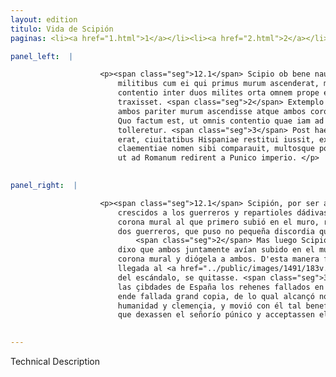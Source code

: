 ```yaml
---
layout: edition
titulo: Vida de Scipión
paginas: <li><a href="1.html">1</a></li><li><a href="2.html">2</a></li><li><a href="3.html">3</a></li><li><a href="4.html">4</a></li><li><a href="5.html">5</a></li><li><a href="6.html">6</a></li><li><a href="7.html">7</a></li><li><a href="8.html">8</a></li><li><a href="9.html">9</a></li><li><a href="10.html">10</a></li><li><a href="11.html">11</a></li><li><a href="12.html">12</a></li><li><a href="13.html">13</a></li><li><a href="14.html">14</a></li><li><a href="15.html">15</a></li><li><a href="16.html">16</a></li><li><a href="17.html">17</a></li><li><a href="18.html">18</a></li><li><a href="19.html">19</a></li><li><a href="20.html">20</a></li><li><a href="21.html">21</a></li><li><a href="22.html">22</a></li><li><a href="23.html">23</a></li><li><a href="24.html">24</a></li><li><a href="25.html">25</a></li><li><a href="26.html">26</a></li><li><a href="27.html">27</a></li><li><a href="28.html">28</a></li><li><a href="29.html">29</a></li><li><a href="30.html">30</a></li><li><a href="31.html">31</a></li><li><a href="32.html">32</a></li><li><a href="33.html">33</a></li><li><a href="34.html">34</a></li><li><a href="35.html">35</a></li><li><a href="36.html">36</a></li><li><a href="37.html">37</a></li><li><a href="38.html">38</a></li><li><a href="39.html">39</a></li><li><a href="40.html">40</a></li><li><a href="41.html">41</a></li><li><a href="42.html">42</a></li><li><a href="43.html">43</a></li><li><a href="44.html">44</a></li><li><a href="45.html">45</a></li><li><a href="46.html">46</a></li><li><a href="47.html">47</a></li><li><a href="48.html">48</a></li><li><a href="49.html">49</a></li><li><a href="50.html">50</a></li><li><a href="51.html">51</a></li><li><a href="52.html">52</a></li><li><a href="53.html">53</a></li><li><a href="54.html">54</a></li><li><a href="55.html">55</a></li><li><a href="56.html">56</a></li><li><a href="57.html">57</a></li><li><a href="58.html">58</a></li><li><a href="59.html">59</a></li><li><a href="60.html">60</a></li><li><a href="61.html">61</a></li><li><a href="62.html">62</a></li><li><a href="63.html">63</a></li><li><a href="64.html">64</a></li><li><a href="65.html">65</a></li><li><a href="66.html">66</a></li><li><a href="67.html">67</a></li><li><a href="68.html">68</a></li><li><a href="69.html">69</a></li><li><a href="70.html">70</a></li><li><a href="71.html">71</a></li><li><a href="72.html">72</a></li><li><a href="73.html">73</a></li><li><a href="74.html">74</a></li>

panel_left:  |

                    <p><span class="seg">12.1</span> Scipio ob bene nauatam operam collaudatis donatisque
                        militibus cum ei qui primus murum ascenderat, muralis corona danda esset et
                        contentio inter duos milites orta omnem prope exercitum in certamen
                        traxisset. <span class="seg">2</span> Extemplo concione aduocata compertum se habere dixit
                        ambos pariter murum ascendisse atque ambos coronis muralibus donandos esse.
                        Quo factum est, ut omnis contentio quae iam ad summum peruenerat,
                        tolleretur. <span class="seg">3</span> Post haec obsides quorum in ea urbe ingens copia
                        erat, ciuitatibus Hispaniae restitui iussit, ex quo maxime humanitatis et
                        claementiae nomen sibi comparauit, multosque populos hac indulgentia mouit,
                        ut ad Romanum redirent a Punico imperio. </p>
                

panel_right:  |

                    <p><span class="seg">12.1</span> Scipión, por ser aquello tan bien concluydo, dixo loores
                        crescidos a los guerreros y repartioles dádivas, pero aviéndose de dar
                        corona mural al que primero subió en el muro, recresçió contienda tal entre
                        dos guerreros, que puso no pequeña discordia quasi en todo el exército.
                            <span class="seg">2</span> Mas luego Scipión mandó que se juntassen a la conción y
                        dixo que ambos juntamente avían subido en el muro y que ambos avían merecido
                        corona mural y diógela a ambos. D'esta manera fizo que aquella contienda, ya
                        llegada al <a href="../public/images/1491/183v.jpg" target="new"><img class="facs" src="../public/images/1491/1491.jpg"/></a>[183v,a] colmo
                        del escándalo, se quitasse. <span class="seg">3</span> Después d'esto, mandó restituyr a
                        las çibdades de España los rehenes fallados en aquella çibdad de que fue
                        ende fallada grand copia, de lo qual alcançó nombrada muy prinçipal de
                        humanidad y clemençia, y movió con él tal benefiçio a muchos pueblos para
                        que dexassen el señorío púnico y acceptassen el romano. </p>
                

---
```


Technical Description 
